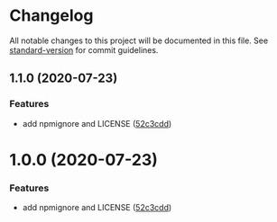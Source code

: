 # Changelog

All notable changes to this project will be documented in this file. See [standard-version](https://github.com/conventional-changelog/standard-version) for commit guidelines.

## 1.1.0 (2020-07-23)


### Features

* add npmignore and LICENSE ([52c3cdd](https://github.com/lpeihan/chan-cli/commit/52c3cdded14169f33ee876810033cfd423d4168a))

# 1.0.0 (2020-07-23)


### Features

* add npmignore and LICENSE ([52c3cdd](https://github.com/lpeihan/chan-cli/commit/52c3cdded14169f33ee876810033cfd423d4168a))
